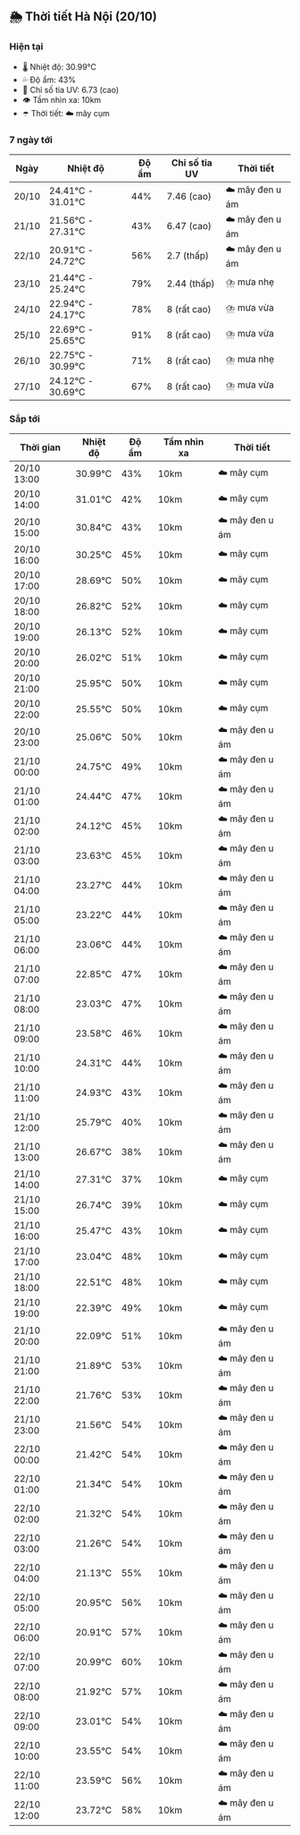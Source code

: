 ## 🌦️ Thời tiết Hà Nội (20/10)

### Hiện tại

- 🌡️ Nhiệt độ: 30.99℃
- 💦 Độ ẩm: 43%
- 🌟 Chỉ số tia UV: 6.73 (cao)
- 👁️ Tầm nhìn xa: 10km
- ☂️ Thời tiết: ☁️ mây cụm

### 7 ngày tới

| Ngày | Nhiệt độ | Độ ẩm | Chỉ số tia UV | Thời tiết |
| --- | --- | --- | --- | --- |
| 20/10 | 24.41℃ - 31.01℃ | 44% | 7.46 (cao) | ☁️ mây đen u ám |
| 21/10 | 21.56℃ - 27.31℃ | 43% | 6.47 (cao) | ☁️ mây đen u ám |
| 22/10 | 20.91℃ - 24.72℃ | 56% | 2.7 (thấp) | ☁️ mây đen u ám |
| 23/10 | 21.44℃ - 25.24℃ | 79% | 2.44 (thấp) | ⛈️ mưa nhẹ |
| 24/10 | 22.94℃ - 24.17℃ | 78% | 8 (rất cao) | ⛈️ mưa vừa |
| 25/10 | 22.69℃ - 25.65℃ | 91% | 8 (rất cao) | ⛈️ mưa vừa |
| 26/10 | 22.75℃ - 30.99℃ | 71% | 8 (rất cao) | ⛈️ mưa nhẹ |
| 27/10 | 24.12℃ - 30.69℃ | 67% | 8 (rất cao) | ⛈️ mưa vừa |

### Sắp tới

| Thời gian | Nhiệt độ | Độ ẩm | Tầm nhìn xa | Thời tiết |
| --- | --- | --- | --- | --- |
| 20/10 13:00 | 30.99℃ | 43% | 10km | ☁️ mây cụm |
| 20/10 14:00 | 31.01℃ | 42% | 10km | ☁️ mây cụm |
| 20/10 15:00 | 30.84℃ | 43% | 10km | ☁️ mây đen u ám |
| 20/10 16:00 | 30.25℃ | 45% | 10km | ☁️ mây cụm |
| 20/10 17:00 | 28.69℃ | 50% | 10km | ☁️ mây cụm |
| 20/10 18:00 | 26.82℃ | 52% | 10km | ☁️ mây cụm |
| 20/10 19:00 | 26.13℃ | 52% | 10km | ☁️ mây cụm |
| 20/10 20:00 | 26.02℃ | 51% | 10km | ☁️ mây cụm |
| 20/10 21:00 | 25.95℃ | 50% | 10km | ☁️ mây cụm |
| 20/10 22:00 | 25.55℃ | 50% | 10km | ☁️ mây cụm |
| 20/10 23:00 | 25.06℃ | 50% | 10km | ☁️ mây đen u ám |
| 21/10 00:00 | 24.75℃ | 49% | 10km | ☁️ mây đen u ám |
| 21/10 01:00 | 24.44℃ | 47% | 10km | ☁️ mây đen u ám |
| 21/10 02:00 | 24.12℃ | 45% | 10km | ☁️ mây đen u ám |
| 21/10 03:00 | 23.63℃ | 45% | 10km | ☁️ mây đen u ám |
| 21/10 04:00 | 23.27℃ | 44% | 10km | ☁️ mây đen u ám |
| 21/10 05:00 | 23.22℃ | 44% | 10km | ☁️ mây đen u ám |
| 21/10 06:00 | 23.06℃ | 44% | 10km | ☁️ mây đen u ám |
| 21/10 07:00 | 22.85℃ | 47% | 10km | ☁️ mây đen u ám |
| 21/10 08:00 | 23.03℃ | 47% | 10km | ☁️ mây đen u ám |
| 21/10 09:00 | 23.58℃ | 46% | 10km | ☁️ mây đen u ám |
| 21/10 10:00 | 24.31℃ | 44% | 10km | ☁️ mây đen u ám |
| 21/10 11:00 | 24.93℃ | 43% | 10km | ☁️ mây đen u ám |
| 21/10 12:00 | 25.79℃ | 40% | 10km | ☁️ mây đen u ám |
| 21/10 13:00 | 26.67℃ | 38% | 10km | ☁️ mây đen u ám |
| 21/10 14:00 | 27.31℃ | 37% | 10km | ☁️ mây cụm |
| 21/10 15:00 | 26.74℃ | 39% | 10km | ☁️ mây cụm |
| 21/10 16:00 | 25.47℃ | 43% | 10km | ☁️ mây cụm |
| 21/10 17:00 | 23.04℃ | 48% | 10km | ☁️ mây cụm |
| 21/10 18:00 | 22.51℃ | 48% | 10km | ☁️ mây cụm |
| 21/10 19:00 | 22.39℃ | 49% | 10km | ☁️ mây cụm |
| 21/10 20:00 | 22.09℃ | 51% | 10km | ☁️ mây đen u ám |
| 21/10 21:00 | 21.89℃ | 53% | 10km | ☁️ mây đen u ám |
| 21/10 22:00 | 21.76℃ | 53% | 10km | ☁️ mây đen u ám |
| 21/10 23:00 | 21.56℃ | 54% | 10km | ☁️ mây đen u ám |
| 22/10 00:00 | 21.42℃ | 54% | 10km | ☁️ mây đen u ám |
| 22/10 01:00 | 21.34℃ | 54% | 10km | ☁️ mây đen u ám |
| 22/10 02:00 | 21.32℃ | 54% | 10km | ☁️ mây đen u ám |
| 22/10 03:00 | 21.26℃ | 54% | 10km | ☁️ mây đen u ám |
| 22/10 04:00 | 21.13℃ | 55% | 10km | ☁️ mây đen u ám |
| 22/10 05:00 | 20.95℃ | 56% | 10km | ☁️ mây đen u ám |
| 22/10 06:00 | 20.91℃ | 57% | 10km | ☁️ mây đen u ám |
| 22/10 07:00 | 20.99℃ | 60% | 10km | ☁️ mây đen u ám |
| 22/10 08:00 | 21.92℃ | 57% | 10km | ☁️ mây đen u ám |
| 22/10 09:00 | 23.01℃ | 54% | 10km | ☁️ mây đen u ám |
| 22/10 10:00 | 23.55℃ | 54% | 10km | ☁️ mây đen u ám |
| 22/10 11:00 | 23.59℃ | 56% | 10km | ☁️ mây đen u ám |
| 22/10 12:00 | 23.72℃ | 58% | 10km | ☁️ mây đen u ám |
